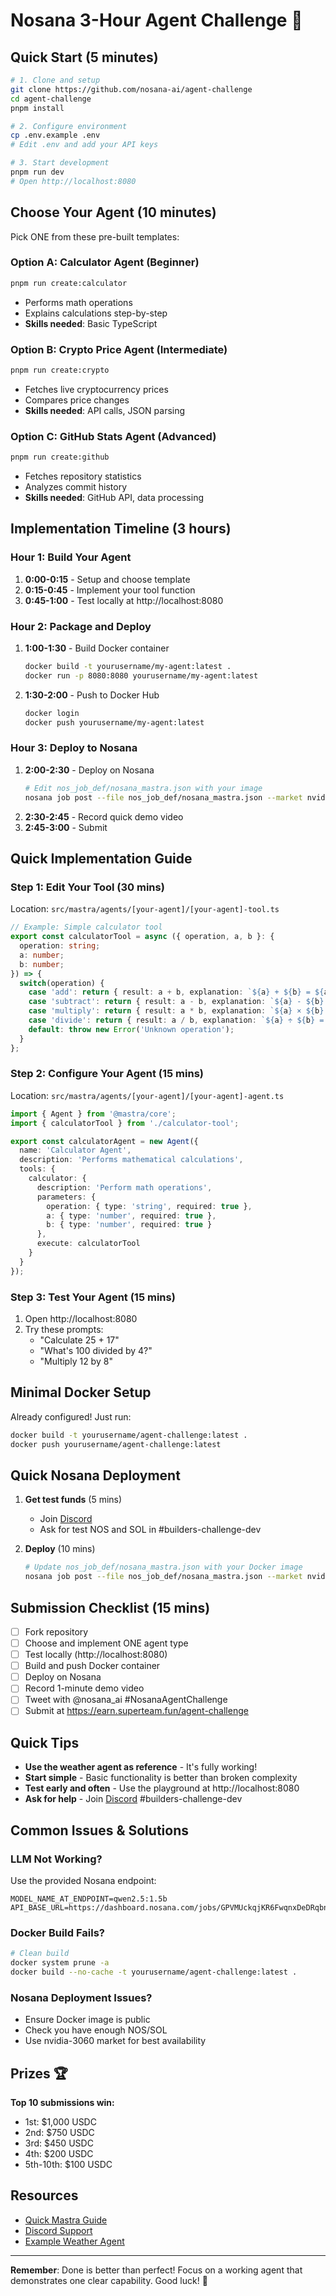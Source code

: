 # Nosana 3-Hour Agent Challenge 🚀

## Quick Start (5 minutes)

```bash
# 1. Clone and setup
git clone https://github.com/nosana-ai/agent-challenge
cd agent-challenge
pnpm install

# 2. Configure environment
cp .env.example .env
# Edit .env and add your API keys

# 3. Start development
pnpm run dev
# Open http://localhost:8080
```

## Choose Your Agent (10 minutes)

Pick ONE from these pre-built templates:

### Option A: Calculator Agent (Beginner)
```bash
pnpm run create:calculator
```
- Performs math operations
- Explains calculations step-by-step
- **Skills needed**: Basic TypeScript

### Option B: Crypto Price Agent (Intermediate)
```bash
pnpm run create:crypto
```
- Fetches live cryptocurrency prices
- Compares price changes
- **Skills needed**: API calls, JSON parsing

### Option C: GitHub Stats Agent (Advanced)
```bash
pnpm run create:github
```
- Fetches repository statistics
- Analyzes commit history
- **Skills needed**: GitHub API, data processing

## Implementation Timeline (3 hours)

### Hour 1: Build Your Agent
1. **0:00-0:15** - Setup and choose template
2. **0:15-0:45** - Implement your tool function
3. **0:45-1:00** - Test locally at http://localhost:8080

### Hour 2: Package and Deploy
1. **1:00-1:30** - Build Docker container
   ```bash
   docker build -t yourusername/my-agent:latest .
   docker run -p 8080:8080 yourusername/my-agent:latest
   ```
2. **1:30-2:00** - Push to Docker Hub
   ```bash
   docker login
   docker push yourusername/my-agent:latest
   ```

### Hour 3: Deploy to Nosana
1. **2:00-2:30** - Deploy on Nosana
   ```bash
   # Edit nos_job_def/nosana_mastra.json with your image
   nosana job post --file nos_job_def/nosana_mastra.json --market nvidia-3060 --timeout 30
   ```
2. **2:30-2:45** - Record quick demo video
3. **2:45-3:00** - Submit

## Quick Implementation Guide

### Step 1: Edit Your Tool (30 mins)
Location: `src/mastra/agents/[your-agent]/[your-agent]-tool.ts`

```typescript
// Example: Simple calculator tool
export const calculatorTool = async ({ operation, a, b }: { 
  operation: string; 
  a: number; 
  b: number; 
}) => {
  switch(operation) {
    case 'add': return { result: a + b, explanation: `${a} + ${b} = ${a + b}` };
    case 'subtract': return { result: a - b, explanation: `${a} - ${b} = ${a - b}` };
    case 'multiply': return { result: a * b, explanation: `${a} × ${b} = ${a * b}` };
    case 'divide': return { result: a / b, explanation: `${a} ÷ ${b} = ${a / b}` };
    default: throw new Error('Unknown operation');
  }
};
```

### Step 2: Configure Your Agent (15 mins)
Location: `src/mastra/agents/[your-agent]/[your-agent]-agent.ts`

```typescript
import { Agent } from '@mastra/core';
import { calculatorTool } from './calculator-tool';

export const calculatorAgent = new Agent({
  name: 'Calculator Agent',
  description: 'Performs mathematical calculations',
  tools: {
    calculator: {
      description: 'Perform math operations',
      parameters: {
        operation: { type: 'string', required: true },
        a: { type: 'number', required: true },
        b: { type: 'number', required: true }
      },
      execute: calculatorTool
    }
  }
});
```

### Step 3: Test Your Agent (15 mins)
1. Open http://localhost:8080
2. Try these prompts:
   - "Calculate 25 + 17"
   - "What's 100 divided by 4?"
   - "Multiply 12 by 8"

## Minimal Docker Setup

Already configured! Just run:
```bash
docker build -t yourusername/agent-challenge:latest .
docker push yourusername/agent-challenge:latest
```

## Quick Nosana Deployment

1. **Get test funds** (5 mins)
   - Join [Discord](https://nosana.com/discord)
   - Ask for test NOS and SOL in #builders-challenge-dev

2. **Deploy** (10 mins)
   ```bash
   # Update nos_job_def/nosana_mastra.json with your Docker image
   nosana job post --file nos_job_def/nosana_mastra.json --market nvidia-3060 --timeout 30
   ```

## Submission Checklist (15 mins)

- [ ] Fork repository
- [ ] Choose and implement ONE agent type
- [ ] Test locally (http://localhost:8080)
- [ ] Build and push Docker container
- [ ] Deploy on Nosana
- [ ] Record 1-minute demo video
- [ ] Tweet with @nosana_ai #NosanaAgentChallenge
- [ ] Submit at https://earn.superteam.fun/agent-challenge

## Quick Tips

- **Use the weather agent as reference** - It's fully working!
- **Start simple** - Basic functionality is better than broken complexity
- **Test early and often** - Use the playground at http://localhost:8080
- **Ask for help** - Join [Discord](https://nosana.com/discord) #builders-challenge-dev

## Common Issues & Solutions

### LLM Not Working?
Use the provided Nosana endpoint:
```env
MODEL_NAME_AT_ENDPOINT=qwen2.5:1.5b
API_BASE_URL=https://dashboard.nosana.com/jobs/GPVMUckqjKR6FwqnxDeDRqbn34BH7gAa5xWnWuNH1drf
```

### Docker Build Fails?
```bash
# Clean build
docker system prune -a
docker build --no-cache -t yourusername/agent-challenge:latest .
```

### Nosana Deployment Issues?
- Ensure Docker image is public
- Check you have enough NOS/SOL
- Use nvidia-3060 market for best availability

## Prizes 🏆

**Top 10 submissions win:**
- 1st: $1,000 USDC
- 2nd: $750 USDC
- 3rd: $450 USDC
- 4th: $200 USDC
- 5th-10th: $100 USDC

## Resources

- [Quick Mastra Guide](https://mastra.ai/en/guides/guide/stock-agent)
- [Discord Support](https://nosana.com/discord)
- [Example Weather Agent](./src/mastra/agents/weather-agent/)

---

**Remember**: Done is better than perfect! Focus on a working agent that demonstrates one clear capability. Good luck! 🎯